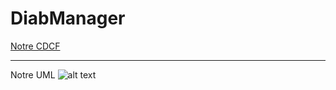 # DiabManager


[Notre CDCF](https://docs.google.com/document/d/1cVAyEzOS9O1DJjmaP3hkC2fDr3x8sC2kWvRtWae6wbE/edit "Cahier des charges")

---

Notre UML
![alt text](https://i.imgur.com/CBArcXx.png "UML")